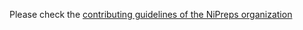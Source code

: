 Please check the [contributing guidelines of the NiPreps organization](https://www.nipreps.org/community/CONTRIBUTING)
